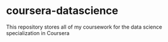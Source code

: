 # coursera-datascience
This repository stores all of my coursework for the data science specialization in Coursera
